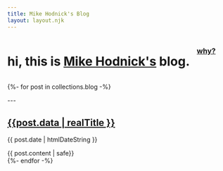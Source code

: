 ```yaml
---
title: Mike Hodnick's Blog
layout: layout.njk
---
```


<div style="display: flex; gap: 1rem;">
<h1>hi, this is <a href="https://kindohm.com">Mike Hodnick's</a> blog.</h1>
<h3 class="no-before"><a href="/why">why?</a></h3>
</div>

{%- for post in collections.blog -%}

  <article>

  <p>---</p>
  <h2><a href="{{ post.url }}">{{post.data | realTitle }}</a></h2>
  <p><time>{{ post.date | htmlDateString }}</time></p>
  {{ post.content  | safe}}
  </article>
{%- endfor -%}
